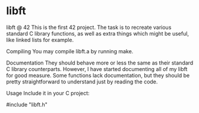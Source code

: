# libft
libft @ 42
This is the first 42 project. The task is to recreate various standard C library functions, as well as extra things which might be useful, like linked lists for example.

Compiling
You may compile libft.a by running make.

Documentation
They should behave more or less the same as their standard C library counterparts. However, I have started documenting all of my libft for good measure. Some functions lack documentation, but they should be pretty straightforward to understand just by reading the code.

Usage
Include it in your C project:

#include "libft.h"
